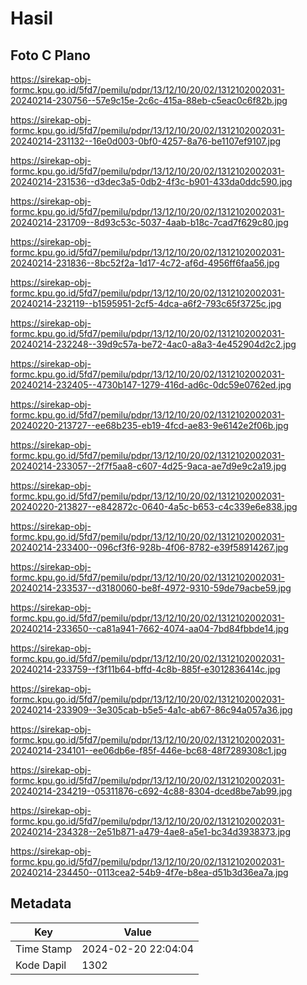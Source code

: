 # Hasil

## Foto C Plano

https://sirekap-obj-formc.kpu.go.id/5fd7/pemilu/pdpr/13/12/10/20/02/1312102002031-20240214-230756--57e9c15e-2c6c-415a-88eb-c5eac0c6f82b.jpg

https://sirekap-obj-formc.kpu.go.id/5fd7/pemilu/pdpr/13/12/10/20/02/1312102002031-20240214-231132--16e0d003-0bf0-4257-8a76-be1107ef9107.jpg

https://sirekap-obj-formc.kpu.go.id/5fd7/pemilu/pdpr/13/12/10/20/02/1312102002031-20240214-231536--d3dec3a5-0db2-4f3c-b901-433da0ddc590.jpg

https://sirekap-obj-formc.kpu.go.id/5fd7/pemilu/pdpr/13/12/10/20/02/1312102002031-20240214-231709--8d93c53c-5037-4aab-b18c-7cad7f629c80.jpg

https://sirekap-obj-formc.kpu.go.id/5fd7/pemilu/pdpr/13/12/10/20/02/1312102002031-20240214-231836--8bc52f2a-1d17-4c72-af6d-4956ff6faa56.jpg

https://sirekap-obj-formc.kpu.go.id/5fd7/pemilu/pdpr/13/12/10/20/02/1312102002031-20240214-232119--b1595951-2cf5-4dca-a6f2-793c65f3725c.jpg

https://sirekap-obj-formc.kpu.go.id/5fd7/pemilu/pdpr/13/12/10/20/02/1312102002031-20240214-232248--39d9c57a-be72-4ac0-a8a3-4e452904d2c2.jpg

https://sirekap-obj-formc.kpu.go.id/5fd7/pemilu/pdpr/13/12/10/20/02/1312102002031-20240214-232405--4730b147-1279-416d-ad6c-0dc59e0762ed.jpg

https://sirekap-obj-formc.kpu.go.id/5fd7/pemilu/pdpr/13/12/10/20/02/1312102002031-20240220-213727--ee68b235-eb19-4fcd-ae83-9e6142e2f06b.jpg

https://sirekap-obj-formc.kpu.go.id/5fd7/pemilu/pdpr/13/12/10/20/02/1312102002031-20240214-233057--2f7f5aa8-c607-4d25-9aca-ae7d9e9c2a19.jpg

https://sirekap-obj-formc.kpu.go.id/5fd7/pemilu/pdpr/13/12/10/20/02/1312102002031-20240220-213827--e842872c-0640-4a5c-b653-c4c339e6e838.jpg

https://sirekap-obj-formc.kpu.go.id/5fd7/pemilu/pdpr/13/12/10/20/02/1312102002031-20240214-233400--096cf3f6-928b-4f06-8782-e39f58914267.jpg

https://sirekap-obj-formc.kpu.go.id/5fd7/pemilu/pdpr/13/12/10/20/02/1312102002031-20240214-233537--d3180060-be8f-4972-9310-59de79acbe59.jpg

https://sirekap-obj-formc.kpu.go.id/5fd7/pemilu/pdpr/13/12/10/20/02/1312102002031-20240214-233650--ca81a941-7662-4074-aa04-7bd84fbbde14.jpg

https://sirekap-obj-formc.kpu.go.id/5fd7/pemilu/pdpr/13/12/10/20/02/1312102002031-20240214-233759--f3f11b64-bffd-4c8b-885f-e3012836414c.jpg

https://sirekap-obj-formc.kpu.go.id/5fd7/pemilu/pdpr/13/12/10/20/02/1312102002031-20240214-233909--3e305cab-b5e5-4a1c-ab67-86c94a057a36.jpg

https://sirekap-obj-formc.kpu.go.id/5fd7/pemilu/pdpr/13/12/10/20/02/1312102002031-20240214-234101--ee06db6e-f85f-446e-bc68-48f7289308c1.jpg

https://sirekap-obj-formc.kpu.go.id/5fd7/pemilu/pdpr/13/12/10/20/02/1312102002031-20240214-234219--05311876-c692-4c88-8304-dced8be7ab99.jpg

https://sirekap-obj-formc.kpu.go.id/5fd7/pemilu/pdpr/13/12/10/20/02/1312102002031-20240214-234328--2e51b871-a479-4ae8-a5e1-bc34d3938373.jpg

https://sirekap-obj-formc.kpu.go.id/5fd7/pemilu/pdpr/13/12/10/20/02/1312102002031-20240214-234450--0113cea2-54b9-4f7e-b8ea-d51b3d36ea7a.jpg


## Metadata

| Key        | Value               |
| ---------- | ------------------- |
| Time Stamp | 2024-02-20 22:04:04 |
| Kode Dapil | 1302                |



